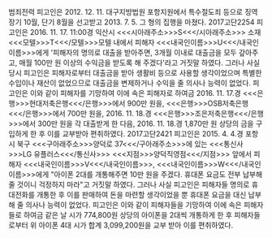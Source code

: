 범죄전력
피고인은 2012. 12. 11. 대구지방법원 포항지원에서 특수절도죄 등으로 징역 장기 10월, 단기 8월을 선고받고 2013. 7. 5. 그 형의 집행을 마쳤다.
2017고단2254
피고인은 2016. 11. 17. 11:00경 익산시 <<<시아래주소>>>S<<</시아래주소>>> 소재 <<<모텔>>>T<<</모텔>>>모텔 내에서 피해자 <<<내국인이름>>>U<<</내국인이름>>>에게 '피해자의 명의로 대출을 받아주면, 3개월 이내로 대출금을 모두 갚아주고, 매월 100만 원 이상의 수익금을 받도록 해 주겠다'라고 거짓말 하였다.
그러나 사실 당시 피고인은 피해자로부터 대출금을 받아 생활비 등으로 사용할 생각이었으며 특별한 수입이나 재산이 없었으므로 대출금을 변제하거나 수익을 줄 의사나 능력이 없었다.
피고인은 이와 같이 피해자를 기망하여 이에 속은 피해자로 하여금 2016. 11. 17.경 <<<은행>>>현대저축은행<<</은행>>>에서 900만 원을, <<<은행>>>OSB저축은행<<</은행>>>에서 700만 원을, 2016. 11. 18.경 <<<은행>>>조은저축은행<<</은행>>>에서 300만 원을 각 대출받게 한 다음, 2016. 11. 18.경 1,870만 원 상당의 금을 구입하게 한 후 이를 교부받아 편취하였다.
2017고단2421
피고인은 2015. 4. 4.경 포항시 북구 <<<구아래주소>>>양덕로 37<<</구아래주소>>>에 있는 <<<통신사>>>LG 유플러스<<</통신사>>> <<<지점>>>양덕직영점<<</지점>>> 앞에서 피해자 <<<내국인이름>>>V<<</내국인이름>>>, <<<내국인이름>>>W<<</내국인이름>>>에게 "아이폰 2대를 개통해주면 10만 원을 주겠다. 휴대폰 요금도 전부 납부해 줄 것이니 걱정하지 마라"고 거짓말 하였다. 그러나 사실 피고인은 피해자들 명의로 휴대전화를 개통한 후 이를 판매하여 돈을 마련할 생각이었을 뿐 휴대폰 요금을 대신 납부해 줄 의사나 능력이 없었다.
피고인은 이와 같이 피해자들을 기망하여 이에 속은 피해자들로 하여금 같은 날 시가 774,800원 상당의 아이폰을 2대씩 개통하게 한 후 피해자들로부터 위 아이폰 4대 시가 합계 3,099,200원을 교부 받아 이를 편취하였다.